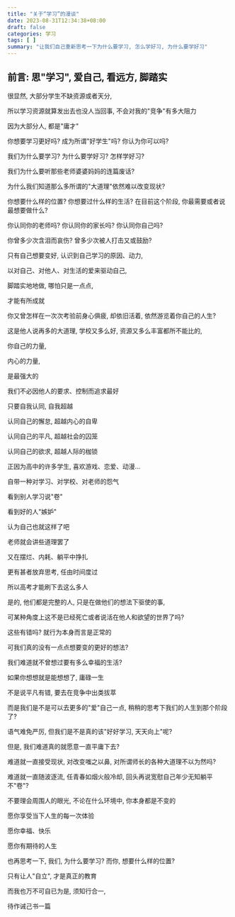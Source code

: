 ```yaml
---
title: "关于“学习”的漫谈"
date: 2023-08-31T12:34:38+08:00
draft: false
categories: 学习
tags: [ ]
summary: "让我们自己重新思考一下为什么要学习, 怎么学好习, 为什么要学好习"
---
```


## 前言: 思"学习", 爱自己, 看远方, 脚踏实

很显然, 大部分学生不缺资源或者天分,

所以学习资源就算发出去也没人当回事, 不会对我的"竞争"有多大阻力

因为大部分人, 都是"庸才"

你想要学习更好吗? 成为所谓"好学生"吗? 你认为你可以吗?

我们为什么要学习? 为什么要学好习? 怎样学好习? 

我们为什么要听那些老师婆婆妈妈的连篇废话?

为什么我们知道那么多所谓的"大道理"依然难以改变现状?

你想要什么样的位置? 你想要过什么样的生活? 在目前这个阶段, 你最需要或者说最想要做什么?

你认同你的老师吗? 你认同你的家长吗? 你认同你自己吗?

你曾多少次含泪而哀伤? 曾多少次被人打击又或鼓励?

只有自己想要变好, 认识到自己学习的原因、动力,

以对自己、对他人、对生活的爱来驱动自己,

脚踏实地地做, 哪怕只是一点点,

才能有所成就

你又曾怎样在一次次考验前身心俱疲, 却依旧活着, 依然游览着你自己的人生?

这是他人说再多的大道理, 学校又多么好, 资源又多么丰富都所不能比的,

你自己的力量,

内心的力量,

是最强大的

我们不必因他人的要求、控制而追求最好

只要自我认同, 自我超越

认同自己的懈怠, 超越内心的自卑

认同自己的平凡, 超越社会的囚笼

认同自己的欲求, 超越人际的枷锁

正因为高中的许多学生, 喜欢游戏、恋爱、动漫...

自带一种对学习、对学校、对老师的怨气

看到别人学习说"卷"

看到好的人"嫉妒"

认为自己也就这样了吧

老师就会讲些道理罢了

又在摆烂、内耗、躺平中挣扎

更有甚者放弃思考, 任由时间度过

所以高考才能刷下去这么多人

是的, 他们都是完整的人, 只是在做他们的想法下驱使的事,

可某种角度上这不是已经死亡或者说活在他人和欲望的世界了吗?

这些有错吗? 就行为本身而言是正常的

可我们真的没有一点点想要变的更好的想法?

我们难道就不曾想过要有多么幸福的生活?

如果你想想就是能想想了, 庸碌一生

不是说平凡有错, 要去在竞争中出类拔萃

而是我们是不是可以去更多的"爱"自己一点, 稍稍的思考下我们的人生到那个阶段了?

语气难免严厉, 但我们是不是真的该"好好学习, 天天向上"呢?

但是, 我们难道真的就愿意一直平庸下去?

难道就一直接受现状, 对改变嗤之以鼻, 对所谓师长的各种大道理不以为然吗?

难道就一直随波逐流, 任青春如烟火般冷却, 回头再说宽慰自己年少无知躺平不"卷"?

不要理会周围人的眼光, 不论在什么环境中, 你本身都是不变的

愿你享受当下人生的每一次体验

愿你幸福、快乐

愿你有期待的人生

也再思考一下, 我们, 为什么要学习? 而你, 想要什么样的位置?

只有让人"自立", 才是真正的教育

而我也万不可自已为是, 须知行合一,

待作诫己书一篇